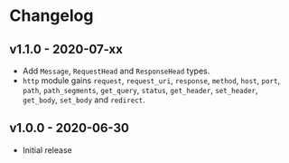 # Changelog

## v1.1.0 - 2020-07-xx

- Add `Message`, `RequestHead` and `ResponseHead` types.
- `http` module gains `request`, `request_uri`, `response`,
  `method`, `host`, `port`, `path`, `path_segments`,
  `get_query`, `status`, `get_header`, `set_header`, `get_body`,
  `set_body` and `redirect`.

## v1.0.0 - 2020-06-30

- Initial release
